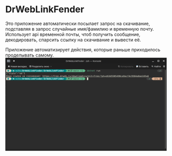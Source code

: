 # DrWebLinkFender
Это приложение автоматически посылает запрос на скачивание, подставляя в запрос случайные имя/фамилию и временную почту.  
Использует api временной почты, чтоб получить сообщение, декодировать, спарсить ссылку на скачивание и вывести её.  
  
Приложение автоматизирует действия, которые раньше приходилось проделывать самому.  
![screenshot](./screenshot.png)